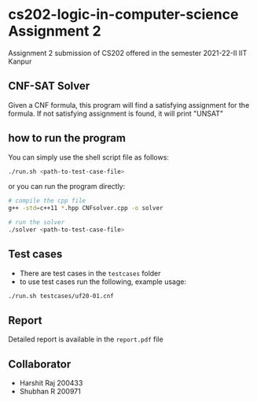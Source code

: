 # cs202-logic-in-computer-science Assignment 2
Assignment 2 submission of CS202 offered in the semester 2021-22-II IIT Kanpur

## CNF-SAT Solver
Given a CNF formula, this program will find a satisfying assignment for the formula. If not satisfying assignment is found, it will print "UNSAT"

## how to run the program
You can simply use the shell script file as follows:
```bash
./run.sh <path-to-test-case-file>
```
or you can run the program directly:
```bash
# compile the cpp file
g++ -std=c++11 *.hpp CNFsolver.cpp -o solver

# run the solver
./solver <path-to-test-case-file>
```

## Test cases
- There are test cases in the `testcases` folder
- to use test cases run the following, example usage:
```bash
./run.sh testcases/uf20-01.cnf
```

## Report
Detailed report is available in the `report.pdf` file

## Collaborator
- Harshit Raj 200433
- Shubhan R 200971
